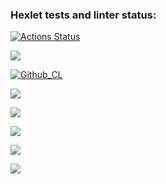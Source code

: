 ### Hexlet tests and linter status:
[![Actions Status](https://github.com/Valerii-Denisov/python-project-lvl1/workflows/hexlet-check/badge.svg)](https://github.com/Valerii-Denisov/python-project-lvl1/actions)

<a href="https://codeclimate.com/github/codeclimate/codeclimate/maintainability"><img src="https://api.codeclimate.com/v1/badges/a99a88d28ad37a79dbf6/maintainability" /></a>

[![Github_CL](https://github.com/Valerii-Denisov/python-project-lvl1/actions/workflows/github_cl.yml/badge.svg)](https://github.com/Valerii-Denisov/python-project-lvl1/actions)

<a href="https://asciinema.org/a/9gWS7ENv0tTA8JCrrBzGcEPwt" target="_blank"><img src="https://asciinema.org/a/9gWS7ENv0tTA8JCrrBzGcEPwt.svg" /></a>

<a href="https://asciinema.org/a/mTV8Zs3pDNmstMDpY5jOrrucL" target="_blank"><img src="https://asciinema.org/a/mTV8Zs3pDNmstMDpY5jOrrucL.svg" /></a>

<a href="https://asciinema.org/a/6fahBIH1xWGVIr7kOxIEqtRJd" target="_blank"><img src="https://asciinema.org/a/6fahBIH1xWGVIr7kOxIEqtRJd.svg" /></a>

<a href="https://asciinema.org/a/Z9ZidX7i4e7wSej34CcvcRkn2" target="_blank"><img src="https://asciinema.org/a/Z9ZidX7i4e7wSej34CcvcRkn2.svg" /></a>

<a href="https://asciinema.org/a/bTl6mo1nvEFz1vlrkSWObHEnG" target="_blank"><img src="https://asciinema.org/a/bTl6mo1nvEFz1vlrkSWObHEnG.svg" /></a>